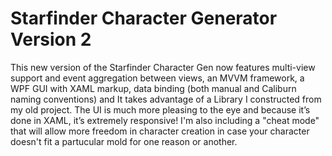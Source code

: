 # Starfinder Character Generator Version 2

This new version of the Starfinder Character Gen now features multi-view support and event aggregation between views, an MVVM framework,
a WPF GUI with XAML markup, data binding (both manual and Caliburn naming conventions) and It takes advantage of a Library 
I constructed from my old project. 
The UI is much more pleasing to the eye and because it’s done in XAML, it’s extremely responsive!
I'm also including a "cheat mode" that will allow more freedom in character creation in case your character doesn't fit a partucular
mold for one reason or another.

